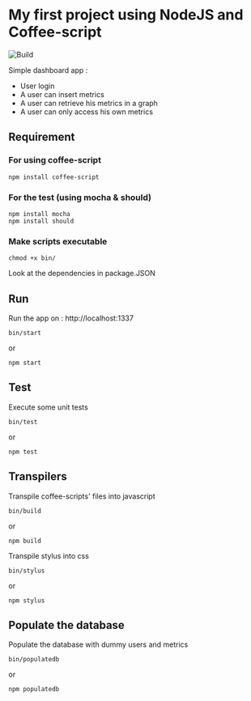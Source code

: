 # My first project using NodeJS and Coffee-script

![Build](https://travis-ci.org/daniel-ece/myfirstproject.svg?branch=master)

Simple dashboard app :
* User login
* A user can insert metrics
* A user can retrieve his metrics in a graph
* A user can only access his own metrics

## Requirement
### For using coffee-script
```
npm install coffee-script
```

### For the test (using mocha & should)
```
npm install mocha
npm install should
```

### Make scripts executable
```
chmod +x bin/
```
Look at the dependencies in package.JSON

## Run
Run the app on : http://localhost:1337
```
bin/start
```
or
```
npm start
```

## Test
Execute some unit tests
```
bin/test
```
or
```
npm test
```

## Transpilers
Transpile coffee-scripts' files into javascript
```
bin/build
```
or
```
npm build
```

Transpile stylus into css
```
bin/stylus
```
or
```
npm stylus
```

## Populate the database
Populate the database with dummy users and metrics
```
bin/populatedb
```
or
```
npm populatedb
```
